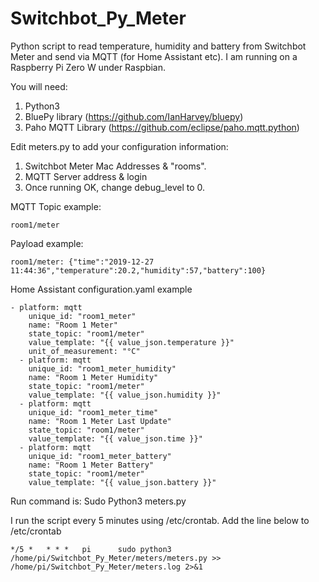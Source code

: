# Switchbot_Py_Meter
Python script to read temperature, humidity and battery from Switchbot Meter and send via MQTT (for Home Assistant etc). I am running on a Raspberry Pi Zero W under Raspbian.

You will need:
1. Python3
2. BluePy library (https://github.com/IanHarvey/bluepy)
3. Paho MQTT Library (https://github.com/eclipse/paho.mqtt.python)

Edit meters.py to add your configuration information:
1. Switchbot Meter Mac Addresses & "rooms".
2. MQTT Server address & login
3. Once running OK, change debug_level to 0. 

MQTT Topic example:
```
room1/meter
```
Payload example:
```
room1/meter: {"time":"2019-12-27 11:44:36","temperature":20.2,"humidity":57,"battery":100}
```

Home Assistant configuration.yaml example
```
- platform: mqtt
    unique_id: "room1_meter"
    name: "Room 1 Meter"
    state_topic: "room1/meter"
    value_template: "{{ value_json.temperature }}"
    unit_of_measurement: "°C"
  - platform: mqtt
    unique_id: "room1_meter_humidity"
    name: "Room 1 Meter Humidity"
    state_topic: "room1/meter"
    value_template: "{{ value_json.humidity }}"
  - platform: mqtt
    unique_id: "room1_meter_time"
    name: "Room 1 Meter Last Update"
    state_topic: "room1/meter"
    value_template: "{{ value_json.time }}"
  - platform: mqtt
    unique_id: "room1_meter_battery"
    name: "Room 1 Meter Battery"
    state_topic: "room1/meter"
    value_template: "{{ value_json.battery }}"

```

Run command is: 
Sudo Python3 meters.py

I run the script every 5 minutes using /etc/crontab. Add the line below to /etc/crontab
```
*/5 *   * * *   pi      sudo python3 /home/pi/Switchbot_Py_Meter/meters/meters.py >> /home/pi/Switchbot_Py_Meter/meters.log 2>&1
```
